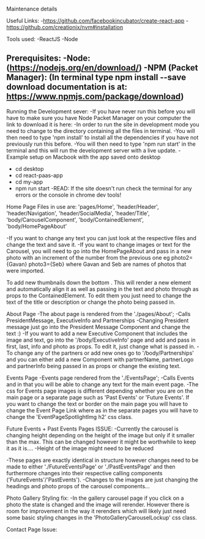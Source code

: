 Maintenance details

Useful Links:
-https://github.com/facebookincubator/create-react-app
-https://github.com/creationix/nvm#installation

Tools used:
 -ReactJS
 -Node

 Prerequisites:
 -Node: (https://nodejs.org/en/download/)
 -NPM (Packet Manager): (In terminal type npm install --save download documentation is at: https://www.npmjs.com/package/download)
 -

Running the Development sever:
-If you have never run this before you will have to make sure you have Node Packet Manager on your computer the link to download it is here:
-In order to run the site in development mode you need to change to the directory containing all the files in terminal.
-You will then need to type 'npm install' to install all the dependencies if you have not previously run this before.
-You will then need to type 'npm run start' in the terminal and this will run the development server with a live update.
-Example setup on Macbook with the app saved onto desktop
  - cd desktop
  - cd react-paas-app
  - cd my-app
  - npm run start
-READ: If the site doesn't run check the terminal for any errors or the console in chrome dev tools!

Home Page
Files in use are: 'pages/Home',
 'header/Header', 'header/Navigation', 'header/SocialMedia', 'header/Title',
 'body/CarouselComponent', 'body/ContainedElement', 'body/HomePageAbout'

-If you want to change any text you can just look at the respective files and change the text and save it.
-If you want to change images or text for the Carousel, you will need to go into the HomePageAbout and pass in a new photo with an increment of the number from the previous one eg photo2={Gavan} photo3={Seb} where Gavan and Seb are names of photos that were imported.

To add new thumbnails down the bottom <Col><ContainedElement photo={Example} title="Example" description="Example"/></Col>. This will render a new element and automatically align it as well as passing in the text and photo through as props to the ContainedElement. To edit them you just need to change the text of the title or description or change the photo being passed in.

About Page
-The about page is rendered from the './pages/About';
-Calls PresidentMessage, ExecutiveInfo and Partnerships
-Changing President message just go into the President Message Component and change the text :)
-If you want to add a new Executive Component that includes the image and text, go into the '/body/ExecutiveInfo' page and add <Col md={2}><PersonalDetails /></Col> and pass in first, last, info and photo as props. To edit it, just change what is passed in.
-To change any of the partners or add new ones go to '/body/Partnerships' and you can either add a new <PartnershipDetails /> Component with partnerName, partnerLogo and partnerInfo being passed in as props or change the existing text.

Events Page
-Events page rendered from the './EventsPage';
-Calls Events and in that you will be able to change any text for the main event page.
-The css for Events page images is different depending whether you are on the main page or a separate page such as 'Past Events' or 'Future Events'. If you want to change the text or border on the main page you will have to change the Event Page Link where as in the separate pages you will have to change the 'EventPageSpotlightImg h2' css class.


Future Events + Past Events Pages
ISSUE:
-Currently the carousel is changing height depending on the height of the image but only if it smaller than the max. This can be changed
 however it might be worthwhile to keep it as it is....
-Height of the image might need to be reduced


-These pages are exactly identical in structure however changes need to be made to either './FutureEventsPage' or './PastEventsPage'
 and then furthermore changes into their respective calling components ('FutureEvents'/'PastEvents').
-Changes to the images are just changing the headings and photo props of the carousel components...


Photo Gallery
Styling fix:
-In the gallery carousel page if you click on a photo the state is changed and the image will rerender. However there is room for
 improvement in the way it rerenders which will likely just need some  basic styling changes in the 'PhotoGalleryCarouselLockup' css class.


Contact Page
Issue:
